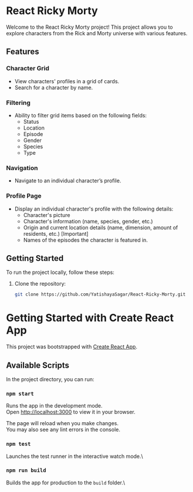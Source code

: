 # React Ricky Morty

Welcome to the React Ricky Morty project! This project allows you to explore characters from the Rick and Morty universe with various features.

## Features

### Character Grid

- View characters' profiles in a grid of cards.
- Search for a character by name.

### Filtering

- Ability to filter grid items based on the following fields:
  - Status
  - Location
  - Episode
  - Gender
  - Species
  - Type

### Navigation

- Navigate to an individual character’s profile.

### Profile Page

- Display an individual character's profile with the following details:
  - Character's picture
  - Character's information (name, species, gender, etc.)
  - Origin and current location details (name, dimension, amount of residents, etc.) [Important]
  - Names of the episodes the character is featured in.

## Getting Started

To run the project locally, follow these steps:

1. Clone the repository:

   ```bash
   git clone https://github.com/YatishayaSagar/React-Ricky-Morty.git

# Getting Started with Create React App

This project was bootstrapped with [Create React App](https://github.com/facebook/create-react-app).

## Available Scripts

In the project directory, you can run:

### `npm start`

Runs the app in the development mode.\
Open [http://localhost:3000](http://localhost:3000) to view it in your browser.

The page will reload when you make changes.\
You may also see any lint errors in the console.

### `npm test`

Launches the test runner in the interactive watch mode.\

### `npm run build`
Builds the app for production to the `build` folder.\
   







